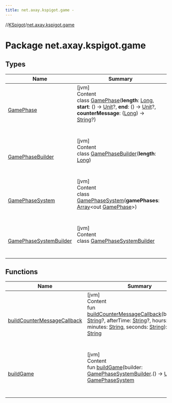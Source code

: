 ```yaml
---
title: net.axay.kspigot.game -
---
```

//[KSpigot](../index.md)/[net.axay.kspigot.game](index.md)



# Package net.axay.kspigot.game  


## Types  
  
|  Name|  Summary| 
|---|---|
| [GamePhase](-game-phase/index.md)| [jvm]  <br>Content  <br>class [GamePhase](-game-phase/index.md)(**length**: [Long](https://kotlinlang.org/api/latest/jvm/stdlib/kotlin/-long/index.html), **start**: () -> [Unit](https://kotlinlang.org/api/latest/jvm/stdlib/kotlin/-unit/index.html)?, **end**: () -> [Unit](https://kotlinlang.org/api/latest/jvm/stdlib/kotlin/-unit/index.html)?, **counterMessage**: ([Long](https://kotlinlang.org/api/latest/jvm/stdlib/kotlin/-long/index.html)) -> [String](https://kotlinlang.org/api/latest/jvm/stdlib/kotlin/-string/index.html)?)  <br><br><br>
| [GamePhaseBuilder](-game-phase-builder/index.md)| [jvm]  <br>Content  <br>class [GamePhaseBuilder](-game-phase-builder/index.md)(**length**: [Long](https://kotlinlang.org/api/latest/jvm/stdlib/kotlin/-long/index.html))  <br><br><br>
| [GamePhaseSystem](-game-phase-system/index.md)| [jvm]  <br>Content  <br>class [GamePhaseSystem](-game-phase-system/index.md)(**gamePhases**: [Array](https://kotlinlang.org/api/latest/jvm/stdlib/kotlin/-array/index.html)<out [GamePhase](-game-phase/index.md)>)  <br><br><br>
| [GamePhaseSystemBuilder](-game-phase-system-builder/index.md)| [jvm]  <br>Content  <br>class [GamePhaseSystemBuilder](-game-phase-system-builder/index.md)  <br><br><br>


## Functions  
  
|  Name|  Summary| 
|---|---|
| [buildCounterMessageCallback](build-counter-message-callback.md)| [jvm]  <br>Content  <br>fun [buildCounterMessageCallback](build-counter-message-callback.md)(beforeTime: [String](https://kotlinlang.org/api/latest/jvm/stdlib/kotlin/-string/index.html)?, afterTime: [String](https://kotlinlang.org/api/latest/jvm/stdlib/kotlin/-string/index.html)?, hours: [String](https://kotlinlang.org/api/latest/jvm/stdlib/kotlin/-string/index.html), minutes: [String](https://kotlinlang.org/api/latest/jvm/stdlib/kotlin/-string/index.html), seconds: [String](https://kotlinlang.org/api/latest/jvm/stdlib/kotlin/-string/index.html)): ([Long](https://kotlinlang.org/api/latest/jvm/stdlib/kotlin/-long/index.html)) -> [String](https://kotlinlang.org/api/latest/jvm/stdlib/kotlin/-string/index.html)  <br><br><br>
| [buildGame](build-game.md)| [jvm]  <br>Content  <br>fun [buildGame](build-game.md)(builder: [GamePhaseSystemBuilder](-game-phase-system-builder/index.md).() -> [Unit](https://kotlinlang.org/api/latest/jvm/stdlib/kotlin/-unit/index.html)): [GamePhaseSystem](-game-phase-system/index.md)  <br><br><br>

